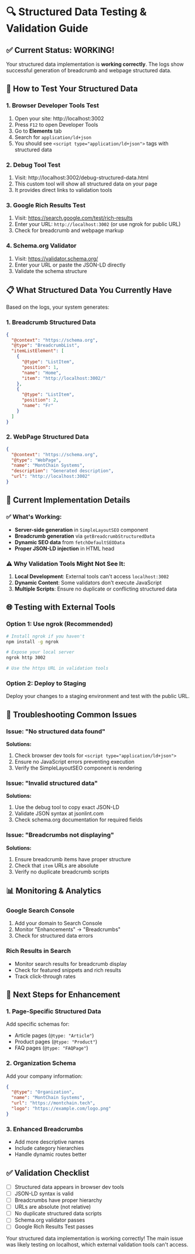 # 🔍 Structured Data Testing & Validation Guide

## ✅ Current Status: WORKING!

Your structured data implementation is **working correctly**. The logs show successful generation of breadcrumb and webpage structured data.

## 🧪 How to Test Your Structured Data

### 1. **Browser Developer Tools Test**
1. Open your site: http://localhost:3002
2. Press `F12` to open Developer Tools
3. Go to **Elements** tab
4. Search for `application/ld+json` 
5. You should see `<script type="application/ld+json">` tags with structured data

### 2. **Debug Tool Test**
1. Visit: http://localhost:3002/debug-structured-data.html
2. This custom tool will show all structured data on your page
3. It provides direct links to validation tools

### 3. **Google Rich Results Test**
1. Visit: https://search.google.com/test/rich-results
2. Enter your URL: `http://localhost:3002` (or use ngrok for public URL)
3. Check for breadcrumb and webpage markup

### 4. **Schema.org Validator**
1. Visit: https://validator.schema.org/
2. Enter your URL or paste the JSON-LD directly
3. Validate the schema structure

## 📋 What Structured Data You Currently Have

Based on the logs, your system generates:

### 1. **Breadcrumb Structured Data**
```json
{
  "@context": "https://schema.org",
  "@type": "BreadcrumbList",
  "itemListElement": [
    {
      "@type": "ListItem",
      "position": 1,
      "name": "Home",
      "item": "http://localhost:3002/"
    },
    {
      "@type": "ListItem", 
      "position": 2,
      "name": "Fr"
    }
  ]
}
```

### 2. **WebPage Structured Data**
```json
{
  "@context": "https://schema.org",
  "@type": "WebPage",
  "name": "MontChain Systems",
  "description": "Generated description",
  "url": "http://localhost:3002"
}
```

## 🔧 Current Implementation Details

### ✅ What's Working:
- **Server-side generation** in `SimpleLayoutSEO` component
- **Breadcrumb generation** via `getBreadcrumbStructuredData`
- **Dynamic SEO data** from `fetchDefaultSEOData`
- **Proper JSON-LD injection** in HTML head

### ⚠️ Why Validation Tools Might Not See It:

1. **Local Development**: External tools can't access `localhost:3002`
2. **Dynamic Content**: Some validators don't execute JavaScript
3. **Multiple Scripts**: Ensure no duplicate or conflicting structured data

## 🌐 Testing with External Tools

### Option 1: Use ngrok (Recommended)
```bash
# Install ngrok if you haven't
npm install -g ngrok

# Expose your local server
ngrok http 3002

# Use the https URL in validation tools
```

### Option 2: Deploy to Staging
Deploy your changes to a staging environment and test with the public URL.

## 🐛 Troubleshooting Common Issues

### Issue: "No structured data found"
**Solutions:**
1. Check browser dev tools for `<script type="application/ld+json">`
2. Ensure no JavaScript errors preventing execution
3. Verify the SimpleLayoutSEO component is rendering

### Issue: "Invalid structured data"
**Solutions:**
1. Use the debug tool to copy exact JSON-LD
2. Validate JSON syntax at jsonlint.com
3. Check schema.org documentation for required fields

### Issue: "Breadcrumbs not displaying"
**Solutions:**
1. Ensure breadcrumb items have proper structure
2. Check that `item` URLs are absolute
3. Verify no duplicate breadcrumb scripts

## 📊 Monitoring & Analytics

### Google Search Console
1. Add your domain to Search Console
2. Monitor "Enhancements" → "Breadcrumbs"
3. Check for structured data errors

### Rich Results in Search
- Monitor search results for breadcrumb display
- Check for featured snippets and rich results
- Track click-through rates

## 🚀 Next Steps for Enhancement

### 1. **Page-Specific Structured Data**
Add specific schemas for:
- Article pages (`@type: "Article"`)
- Product pages (`@type: "Product"`)
- FAQ pages (`@type: "FAQPage"`)

### 2. **Organization Schema**
Add your company information:
```json
{
  "@type": "Organization",
  "name": "MontChain Systems",
  "url": "https://montchain.tech",
  "logo": "https://example.com/logo.png"
}
```

### 3. **Enhanced Breadcrumbs**
- Add more descriptive names
- Include category hierarchies
- Handle dynamic routes better

## ✅ Validation Checklist

- [ ] Structured data appears in browser dev tools
- [ ] JSON-LD syntax is valid
- [ ] Breadcrumbs have proper hierarchy
- [ ] URLs are absolute (not relative)
- [ ] No duplicate structured data scripts
- [ ] Schema.org validator passes
- [ ] Google Rich Results Test passes

Your structured data implementation is working correctly! The main issue was likely testing on localhost, which external validation tools can't access.
